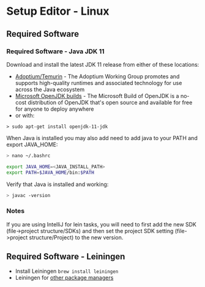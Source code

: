 # Setup Editor - Linux

## Required Software

### Required Software - Java JDK 11

Download and install the latest JDK 11 release from either of these locations:

* [Adoptium/Temurin](https://github.com/adoptium/temurin11-binaries/releases) - The Adoptium Working Group promotes and supports high-quality runtimes and associated technology for use across the Java ecosystem
* [Microsoft OpenJDK builds](https://docs.microsoft.com/en-us/java/openjdk/download#openjdk-11) - The Microsoft Build of OpenJDK is a no-cost distribution of OpenJDK that's open source and available for free for anyone to deploy anywhere
* or with:
```
> sudo apt-get install openjdk-11-jdk
```

When Java is installed you may also add need to add java to your PATH and export JAVA_HOME:

```sh
> nano ~/.bashrc

export JAVA_HOME=<JAVA_INSTALL_PATH>
export PATH=$JAVA_HOME/bin:$PATH
```

Verify that Java is installed and working:

```sh
> javac -version
```

### Notes

If you are using IntelliJ for lein tasks, you will need to first add the new SDK (file->project structure/SDKs)
and then set the project SDK setting (file->project structure/Project) to the new version.


## Required Software - Leiningen

* Install Leiningen `brew install leiningen`
* Leiningen for [other package managers](https://github.com/technomancy/leiningen/wiki/Packaging)
